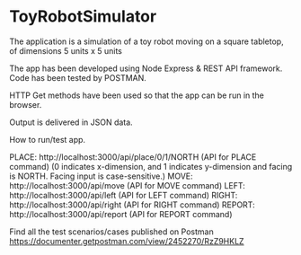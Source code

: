 # ToyRobotSimulator
The application is a simulation of a toy robot moving on a square tabletop, of dimensions 5 units x 5 units

The app has been developed using Node Express & REST API framework. 
Code has been tested by POSTMAN.

HTTP Get methods have been used so that the app can be run in the browser.

Output is delivered in JSON data.

How to run/test app.

PLACE: http://localhost:3000/api/place/0/1/NORTH  (API for PLACE command) (0 indicates x-dimension, and 1 indicates y-dimension and facing is NORTH. Facing input is case-sensitive.)
MOVE: http://localhost:3000/api/move  (API for MOVE command)
LEFT: http://localhost:3000/api/left  (API for LEFT command)
RIGHT: http://localhost:3000/api/right (API for RIGHT command)
REPORT: http://localhost:3000/api/report  (API for REPORT command)

Find all the test scenarios/cases published on Postman
https://documenter.getpostman.com/view/2452270/RzZ9HKLZ



